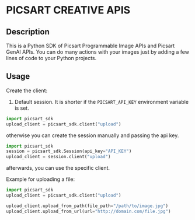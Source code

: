# PICSART CREATIVE APIS

## Description

This is a Python SDK of Picsart Programmable Image APIs and Picsart GenAI APIs. 
You can do many actions with your images just by adding a few lines of code to your Python projects.

## Usage

Create the client:
1. Default session. It is shorter if the `PICSART_API_KEY` environment variable is set.

```python
import picsart_sdk
upload_client = picsart_sdk.client("upload")
```
otherwise you can create the session manually and passing the api key. 

```python
import picsart_sdk
session = picsart_sdk.Session(api_key="API_KEY")
upload_client = session.client("upload")
```

afterwards, you can use the specific client. 

Example for uploading a file:
```python
import picsart_sdk
upload_client = picsart_sdk.client("upload")

upload_client.upload_from_path(file_path="/path/to/image.jpg")
upload_client.upload_from_url(url="http://domain.com/file.jpg")
```

